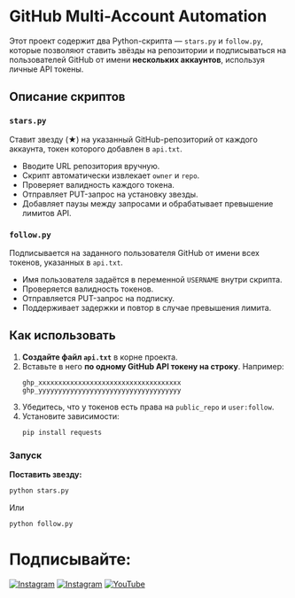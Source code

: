# GitHub Multi-Account Automation

Этот проект содержит два Python-скрипта — `stars.py` и `follow.py`, которые позволяют ставить звёзды на репозитории и подписываться на пользователей GitHub от имени **нескольких аккаунтов**, используя личные API токены.

## Описание скриптов

### `stars.py`
Ставит звезду (★) на указанный GitHub-репозиторий от каждого аккаунта, токен которого добавлен в `api.txt`.

- Вводите URL репозитория вручную.
- Скрипт автоматически извлекает `owner` и `repo`.
- Проверяет валидность каждого токена.
- Отправляет PUT-запрос на установку звезды.
- Добавляет паузы между запросами и обрабатывает превышение лимитов API.

### `follow.py`
Подписывается на заданного пользователя GitHub от имени всех токенов, указанных в `api.txt`.

- Имя пользователя задаётся в переменной `USERNAME` внутри скрипта.
- Проверяется валидность токенов.
- Отправляется PUT-запрос на подписку.
- Поддерживает задержки и повтор в случае превышения лимита.

## Как использовать

1. **Создайте файл `api.txt`** в корне проекта.
2. Вставьте в него **по одному GitHub API токену на строку**. Например:
    ```
    ghp_xxxxxxxxxxxxxxxxxxxxxxxxxxxxxxxxxxxx
    ghp_yyyyyyyyyyyyyyyyyyyyyyyyyyyyyyyyyyyy
    ```
3. Убедитесь, что у токенов есть права на `public_repo` и `user:follow`.
4. Установите зависимости:
    ```bash
    pip install requests
    ```

### Запуск

**Поставить звезду:**
```bash
python stars.py
```
Или
```bash
python follow.py
```


# Подписывайте:
[![Instagram](https://img.shields.io/badge/INSTAGRAM-FOLLOW-red?style=for-the-badge&logo=instagram)](https://instagram.com/cs.mer6)
[![Instagram](https://img.shields.io/badge/TELEGRAM-CHANNEL-red?style=for-the-badge&logo=telegram)](https://t.me/Networking_Security)
<a href="https://youtube.com/@nukotz?si=1Z6uz0wO2NpOeJUY"><img title="YouTube" src="https://img.shields.io/badge/YouTube-Channel-red?style=for-the-badge&logo=Youtube"></a>


